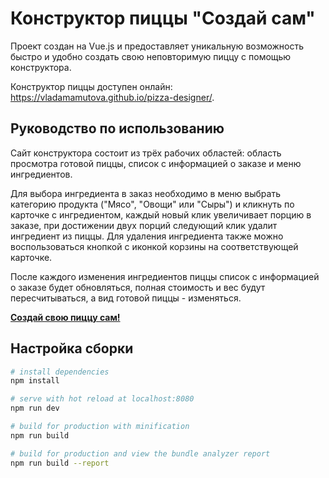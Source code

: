 # Конструктор пиццы "Создай сам"

Проект создан на Vue.js и предоставляет уникальную возможность быстро и удобно создать свою неповторимую пиццу с помощью конструктора.

Конструктор пиццы доступен онлайн: https://vladamamutova.github.io/pizza-designer/.


## Руководство по использованию
Сайт конструктора состоит из трёх рабочих областей: область просмотра готовой пиццы, список с информацией о заказе и меню ингредиентов.

Для выбора ингредиента в заказ необходимо в меню выбрать категорию продукта ("Мясо", "Овощи" или "Сыры") и кликнуть по карточке с ингредиентом, каждый новый клик увеличивает порцию в заказе, при достижении двух порций следующий клик удалит ингредиент из пиццы. Для удаления ингредиента также можно воспользоваться кнопкой с иконкой корзины на соответствующей карточке.

После каждого изменения ингредиентов пиццы список с информацией о заказе будет обновляться, полная стоимость и вес будут пересчитываться, а вид готовой пиццы - изменяться.

**[Создай свою пиццу сам!](https://vladamamutova.github.io/pizza-designer/)**

## Настройка сборки

``` bash
# install dependencies
npm install

# serve with hot reload at localhost:8080
npm run dev

# build for production with minification
npm run build

# build for production and view the bundle analyzer report
npm run build --report
```
